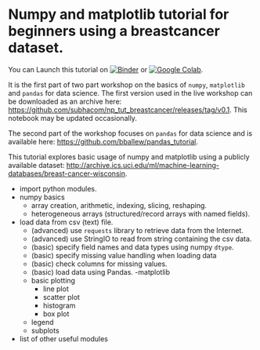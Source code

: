 # Numpy and matplotlib tutorial for beginners using a breastcancer dataset.

You can Launch this tutorial on [![Binder](https://mybinder.org/badge_logo.svg)](http://mybinder.org/v2/gh/subhacom/np_tut_breastcancer/master) or [![Google Colab](https://badgen.net/badge/Launch/on%20Google%20Colab/blue?icon=terminal)](https://colab.research.google.com/github/subhacom/np_tut_breastcancer/blob/master/Wisconsin_breast_cancer_data.ipynb).


It is the first part of two part workshop on the basics of `numpy`, `matplotlib` and `pandas` for data science. The first version used in the live workshop can be downloaded as an archive here: https://github.com/subhacom/np_tut_breastcancer/releases/tag/v0.1. This notebook may be updated occasionally. 

The second part of the workshop focuses on `pandas` for data science and is available here: https://github.com/bballew/pandas_tutorial.

This tutorial explores basic usage of numpy and matplotlib using a publicly available dataset: http://archive.ics.uci.edu/ml/machine-learning-databases/breast-cancer-wisconsin.
- import python modules.
- numpy basics
  - array creation, arithmetic, indexing, slicing, reshaping.
  - heterogeneous arrays (structured/record arrays with named fields).
- load data from csv (text) file.
  - (advanced) use `requests` library to retrieve data from the Internet.
  - (advanced) use StringIO to read from string containing the csv data.
  - (basic) specify field names and data types using numpy `dtype`.
  - (basic) specify missing value handling when loading data
  - (basic) check columns for missing values.
  - (basic) load data using Pandas.
-matplotlib
  - basic plotting
    - line plot
    - scatter plot
    - histogram
    - box plot
  - legend
  - subplots
- list of other useful modules  
